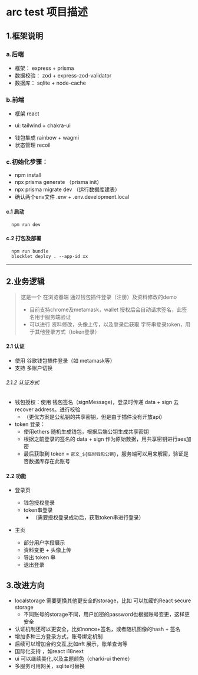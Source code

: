 # arc test 项目描述

## 1.框架说明

### a.后端
* 框架： express + prisma
* 数据校验： zod + express-zod-validator
* 数据库： sqlite + node-cache

### b.前端
* 框架 react
+ ui: tailwind + chakra-ui
* 钱包集成 rainbow + wagmi
* 状态管理 recoil 

### c.初始化步骤：

* npm install
* npx prisma generate （prisma init）
* npx prisma migrate dev （运行数据库建表）
* 确认两个env文件 .env + .env.development.local 

#### c.1 启动

```
  npm run dev 
```
#### c.2 打包及部署

```
  npm run bundle 
  blocklet deploy . --app-id xx
```

-----

## 2.业务逻辑
>  这是一个 在浏览器端 通过钱包插件登录（注册）及资料修改的demo
> * 目前支持chrome及metamask，wallet 授权后会自动请求签名，此签名用于服务端验证
> * 可以进行 资料修改，头像上传，以及登录后获取 字符串登录token，用于其他登录方式（token登录）


#### 2.1 认证
* 使用 谷歌钱包插件登录（如 metamask等）
* 支持 多账户切换

###### 2.1.2 认证方式
* 钱包授权：使用 钱包签名（signMessage)，登录时传递 data + sign 去recover address。进行校验
  * （更优方案是公私钥的共享密钥，但是由于插件没有开放api）
* token 登录：
  * 使用ethers 随机生成钱包，根据后端公钥生成共享密钥
  * 根据之前登录的签名的 data + sign 作为原始数据，用共享密钥进行aes加密
  * 最后获取到 token = `密文_${临时钱包公钥}`，服务端可以用来解密，验证是否数据库存在此账号

#### 2.2 功能

* 登录页
  * 钱包授权登录
  * token串登录
    * （需要授权登录成功后，获取token串进行登录）

* 主页
  * 部分用户字段展示
  * 资料变更 + 头像上传
  * 导出 token 串 
  * 退出登录


## 3.改进方向

* localstorage 需要更换其他更安全的storage，比如 可以加密的React secure storage
  * 不同账号的storage不同，用户加密的password也根据账号变更，这样更安全
* 认证机制还可以更安全，比如nonce+签名，或者随机图像的hash + 签名
* 增加多种三方登录方式，账号绑定机制
* 后续可以增加合约交互,比如nft 展示，账单查询等
* 国际化支持 ，如react i18next
* ui 可以继续美化,以及主题颜色（charki-ui theme）
* 多服务可用网关，sqlite可替换
